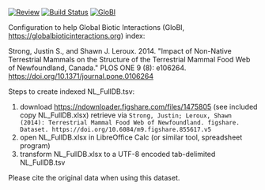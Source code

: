 [![Review](https://github.com/globalbioticinteractions/strong2014/actions/workflows/review.yml/badge.svg)](https://github.com/globalbioticinteractions/strong2014/actions) [![Build Status](https://travis-ci.com/globalbioticinteractions/strong2014.svg)](https://travis-ci.com/globalbioticinteractions/strong2014) [![GloBI](https://api.globalbioticinteractions.org/interaction.svg?accordingTo=globi:globalbioticinteractions/strong2014&refutes=true&refutes=false)](https://globalbioticinteractions.org/?accordingTo=globi:globalbioticinteractions/strong2014)

Configuration to help Global Biotic Interactions (GloBI, https://globalbioticinteractions.org) index: 

Strong, Justin S., and Shawn J. Leroux. 2014. "Impact of Non-Native Terrestrial Mammals on the Structure of the Terrestrial Mammal Food Web of Newfoundland, Canada." PLOS ONE 9 (8): e106264. https://doi.org/10.1371/journal.pone.0106264


Steps to create indexed NL_FullDB.tsv:

1. download https://ndownloader.figshare.com/files/1475805 (see included copy NL_FullDB.xlsx) retrieve via `Strong, Justin; Leroux, Shawn (2014): Terrestrial Mammal Food Web of Newfoundland. figshare. Dataset. https://doi.org/10.6084/m9.figshare.855617.v5` 
2. open NL_FullDB.xlsx in LibreOffice Calc (or similar tool, spreadsheet program) 
3. transform NL_FullDB.xlsx to a UTF-8 encoded tab-delimited NL_FullDB.tsv

Please cite the original data when using this dataset.
